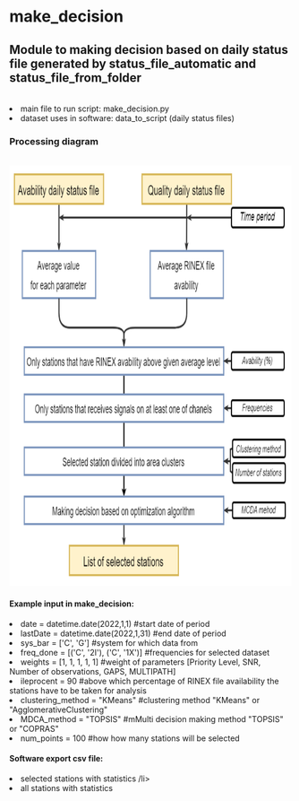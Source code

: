 # make_decision
<h2>Module to making decision based on daily status file generated by status_file_automatic and status_file_from_folder</h2><br>
<li>main file to run script: make_decision.py </li>
<li>dataset uses in software: data_to_script (daily status files) </li>
<h3>Processing diagram</h3><br>
<img src="make_decision_scheme.png" alt="mod2_scheme" width="650" height="750"><br>
<h4>Example input in make_decision:</h4>
<li>date = datetime.date(2022,1,1) #start date of period</li>
<li>lastDate = datetime.date(2022,1,31) #end date of period</li>
<li>sys_bar = ['C', 'G'] #system for which data from</li>
<li>freq_done =  [('C', '2I'), ('C', '1X')] #frequencies for selected dataset</li>
<li>weights = [1, 1, 1, 1, 1] #weight of parameters [Priority Level, SNR, Number of observations, GAPS, MULTIPATH]</li>
<li>ileprocent = 90 #above which percentage of RINEX file availability the stations have to be taken for analysis </li>
<li>clustering_method = "KMeans" #clustering method "KMeans" or "AgglomerativeClustering"</li>
<li>MDCA_method = "TOPSIS" #mMulti decision making method "TOPSIS" or "COPRAS"</li>
<li>num_points = 100 #how how many stations will be selected </li>

<h4>Software export csv file:</h4>
<li>selected stations with statistics /li>
<li>all stations with statistics</li>